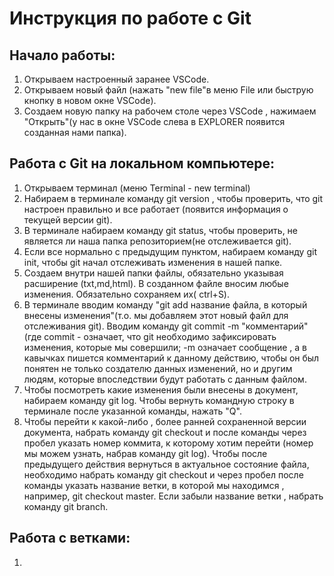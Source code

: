 # Инструкция по работе с Git
## Начало работы:
1. Открываем настроенный заранее VSCode.
2. Открываем новый файл (нажать "new file"в меню File или быструю кнопку в новом окне VSCode).
3. Создаем новую папку на рабочем столе через VSCode , нажимаем "Открыть"(у нас в окне VSCode слева в EXPLORER появится созданная нами папка).
## Работа c Git на локальном компьютере:
1. Открываем терминал (меню Terminal - new terminal)
2. Набираем в терминале команду git version , чтобы проверить, что git настроен правильно и все работает (появится информация о текущей версии git).
3. В терминале набираем команду git status, чтобы проверить, не является ли наша папка репозиторием(не отслеживается git).
4. Если все нормально с предыдущим пунктом, набираем команду git init, чтобы git начал отслеживать изменения в нашей папке.
5. Создаем внутри нашей папки файлы, обязательно указывая расширение (txt,md,html). В созданном файле вносим любые изменения. Обязательно сохраняем их( ctrl+S).
6. В терминале вводим команду "git add название файла, в который внесены изменения"(т.о. мы добавляем этот новый файл для отслеживания git).
Вводим команду git commit -m "комментарий" (где commit - означает, что git необходимо зафиксировать изменения, которые мы совершили; -m  означает сообщение , а в кавычках пишется комментарий к данному действию, чтобы он был понятен не только создателю данных изменений, но и другим людям, которые впоследствии будут работать с данным файлом.
7. Чтобы посмотреть какие изменения были внесены в документ, набираем команду git log. Чтобы вернуть командную строку в терминале после указанной команды, нажать "Q".
8. Чтобы перейти к какой-либо , более ранней сохраненной версии документа, набрать команду git checkout и после команды через пробел указать номер коммита, к которому хотим перейти (номер мы можем узнать, набрав команду git log).
Чтобы после предыдущего действия вернуться в актуальное состояние файла, необходимо набрать команду git checkout и через пробел после команды указать название ветки, в которой мы находимся , например, git checkout master. Если забыли название ветки , набрать команду git branch.
## Работа с ветками:
1. 
